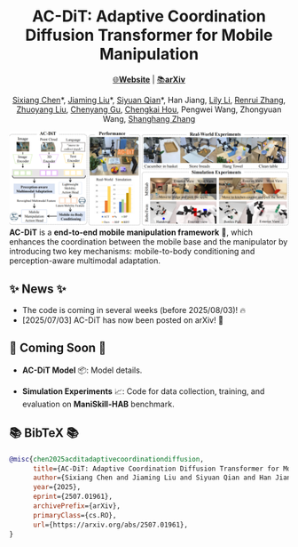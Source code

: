 <div align="center">

# AC-DiT: Adaptive Coordination Diffusion Transformer for Mobile Manipulation

[🌐**Website**](https://ac-dit.github.io/) | [📚**arXiv**](https://arxiv.org/abs/2507.01961)

[Sixiang Chen](https://cscsx.github.io/)\*, [Jiaming Liu](https://liujiaming1996.github.io/)\*, [Siyuan Qian](https://siriyep.github.io/)\*, Han Jiang, [Lily Li](https://clorislili.github.io/clorisLi/), [Renrui Zhang](https://zrrskywalker.github.io/), [Zhuoyang Liu](https://zhuoyangliu2005.github.io/), [Chenyang Gu](https://gaystarc.github.io/), [Chengkai Hou](https://jackhck.github.io/), Pengwei Wang, Zhongyuan Wang, [Shanghang Zhang](https://www.shanghangzhang.com)

</div>


![](assets/AC-DiT_Teaser.png)
**AC-DiT** is a **end-to-end mobile manipulation framework** 🤖, which enhances the coordination between the mobile base and the manipulator by introducing two key mechanisms: mobile-to-body conditioning and perception-aware multimodal adaptation. 

## ✨ News ✨

- The code is coming in several weeks (before 2025/08/03)! 🔥
- [2025/07/03] AC-DiT has now been posted on arXiv! 🚀 

## 📢 Coming Soon 📢

- **AC-DiT Model** 📦: Model details.

- **Simulation Experiments** 📈: Code for data collection, training, and evaluation on **ManiSkill-HAB** benchmark. 


## 📚 BibTeX 📚

```bibtex
@misc{chen2025acditadaptivecoordinationdiffusion,
      title={AC-DiT: Adaptive Coordination Diffusion Transformer for Mobile Manipulation}, 
      author={Sixiang Chen and Jiaming Liu and Siyuan Qian and Han Jiang and Lily Li and Renrui Zhang and Zhuoyang Liu and Chenyang Gu and Chengkai Hou and Pengwei Wang and Zhongyuan Wang and Shanghang Zhang},
      year={2025},
      eprint={2507.01961},
      archivePrefix={arXiv},
      primaryClass={cs.RO},
      url={https://arxiv.org/abs/2507.01961}, 
}
```
